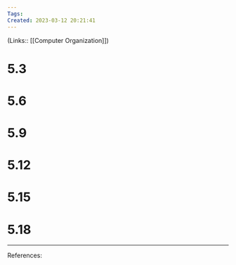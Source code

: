 ```yaml
---
Tags: 
Created: 2023-03-12 20:21:41
---
```

(Links:: [[Computer Organization]])
# 5.3
# 5.6
# 5.9
# 5.12
# 5.15
# 5.18


---
References: